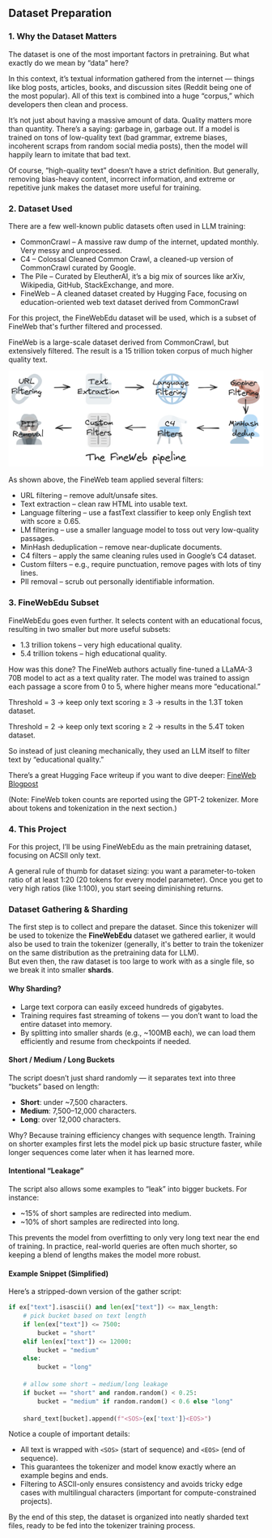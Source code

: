 ## Dataset Preparation

### 1. Why the Dataset Matters

The dataset is one of the most important factors in pretraining. But what exactly do we mean by “data” here?

In this context, it’s textual information gathered from the internet — things like blog posts, articles, books, and discussion sites (Reddit being one of the most popular). All of this text is combined into a huge “corpus,” which developers then clean and process.

It’s not just about having a massive amount of data. Quality matters more than quantity. There’s a saying: garbage in, garbage out. If a model is trained on tons of low-quality text (bad grammar, extreme biases, incoherent scraps from random social media posts), then the model will happily learn to imitate that bad text.

Of course, “high-quality text” doesn’t have a strict definition. But generally, removing bias-heavy content, incorrect information, and extreme or repetitive junk makes the dataset more useful for training.

### 2. Dataset Used

There are a few well-known public datasets often used in LLM training:  

- CommonCrawl – A massive raw dump of the internet, updated monthly. Very messy and unprocessed.
- C4 – Colossal Cleaned Common Crawl, a cleaned-up version of CommonCrawl curated by Google.
- The Pile – Curated by EleutherAI, it’s a big mix of sources like arXiv, Wikipedia, GitHub, StackExchange, and more.
- FineWeb – A cleaned dataset created by Hugging Face, focusing on education-oriented web text dataset derived from CommonCrawl

For this project, the FineWebEdu dataset will be used, which is a subset of FineWeb that's further filtered and processed.

FineWeb is a large-scale dataset derived from CommonCrawl, but extensively filtered. The result is a 15 trillion token corpus of much higher quality text.

![FineWeb Pipeline](../images/fineweb-recipe.png)

As shown above, the FineWeb team applied several filters:  

- URL filtering – remove adult/unsafe sites.
- Text extraction – clean raw HTML into usable text.
- Language filtering – use a fastText classifier to keep only English text with score ≥ 0.65.
- LM filtering – use a smaller language model to toss out very low-quality passages.
- MinHash deduplication – remove near-duplicate documents.
- C4 filters – apply the same cleaning rules used in Google’s C4 dataset.
- Custom filters – e.g., require punctuation, remove pages with lots of tiny lines.
- PII removal – scrub out personally identifiable information.

### 3. FineWebEdu Subset

FineWebEdu goes even further. It selects content with an educational focus, resulting in two smaller but more useful subsets:

- 1.3 trillion tokens – very high educational quality.
- 5.4 trillion tokens – high educational quality.

How was this done? The FineWeb authors actually fine-tuned a LLaMA-3 70B model to act as a text quality rater. The model was trained to assign each passage a score from 0 to 5, where higher means more “educational.”

Threshold = 3 → keep only text scoring ≥ 3 → results in the 1.3T token dataset.

Threshold = 2 → keep only text scoring ≥ 2 → results in the 5.4T token dataset.

So instead of just cleaning mechanically, they used an LLM itself to filter text by “educational quality.”

There’s a great Hugging Face writeup if you want to dive deeper:
[FineWeb Blogpost](https://huggingface.co/spaces/HuggingFaceFW/blogpost-fineweb-v1)

(Note: FineWeb token counts are reported using the GPT-2 tokenizer. More about tokens and tokenization in the next section.)

### 4. This Project

For this project, I’ll be using FineWebEdu as the main pretraining dataset, focusing on ACSII only text. 

A general rule of thumb for dataset sizing: you want a parameter-to-token ratio of at least 1:20 (20 tokens for every model parameter). Once you get to very high ratios (like 1:100), you start seeing diminishing returns.

### Dataset Gathering & Sharding

The first step is to collect and prepare the dataset. Since this tokenizer will be used to tokenize the **FineWebEdu** dataset we gathered earlier, it would also be used to train the tokenizer (generally, it's better to train the tokenizer on the same distribution as the pretraining data for LLM).  
But even then, the raw dataset is too large to work with as a single file, so we break it into smaller **shards**.

#### Why Sharding?

- Large text corpora can easily exceed hundreds of gigabytes.
- Training requires fast streaming of tokens — you don’t want to load the entire dataset into memory.  
- By splitting into smaller shards (e.g., ~100MB each), we can load them efficiently and resume from checkpoints if needed.  

#### Short / Medium / Long Buckets
The script doesn’t just shard randomly — it separates text into three “buckets” based on length:  

- **Short**: under ~7,500 characters.  
- **Medium**: 7,500–12,000 characters.  
- **Long**: over 12,000 characters.  

Why? Because training efficiency changes with sequence length. Training on shorter examples first lets the model pick up basic structure faster, while longer sequences come later when it has learned more.  

#### Intentional “Leakage”
The script also allows some examples to “leak” into bigger buckets. For instance:  

- ~15% of short samples are redirected into medium.  
- ~10% of short samples are redirected into long.  

This prevents the model from overfitting to only very long text near the end of training. In practice, real-world queries are often much shorter, so keeping a blend of lengths makes the model more robust.  

#### Example Snippet (Simplified)
Here’s a stripped-down version of the gather script:  

```python
if ex["text"].isascii() and len(ex["text"]) <= max_length:
    # pick bucket based on text length
    if len(ex["text"]) <= 7500:
        bucket = "short"
    elif len(ex["text"]) <= 12000:
        bucket = "medium"
    else:
        bucket = "long"

    # allow some short → medium/long leakage
    if bucket == "short" and random.random() < 0.25:
        bucket = "medium" if random.random() < 0.6 else "long"

    shard_text[bucket].append(f"<SOS>{ex['text']}<EOS>")
```

Notice a couple of important details:  

- All text is wrapped with `<SOS>` (start of sequence) and `<EOS>` (end of sequence).  
- This guarantees the tokenizer and model know exactly where an example begins and ends.  
- Filtering to ASCII-only ensures consistency and avoids tricky edge cases with multilingual characters (important for compute-constrained projects).  

By the end of this step, the dataset is organized into neatly sharded text files, ready to be fed into the tokenizer training process.
